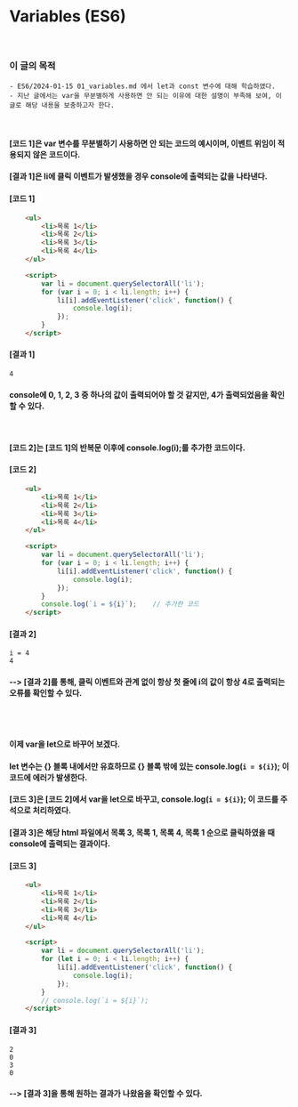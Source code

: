 # Variables (ES6)
<br/>

### 이 글의 목적
    - ES6/2024-01-15 01_variables.md 에서 let과 const 변수에 대해 학습하였다.
    - 지난 글에서는 var을 무분별하게 사용하면 안 되는 이유에 대한 설명이 부족해 보여, 이 글로 해당 내용을 보충하고자 한다.
<br/>

#### [코드 1]은 var 변수를 무분별하기 사용하면 안 되는 코드의 예시이며, 이벤트 위임이 적용되지 않은 코드이다.
#### [결과 1]은 li에 클릭 이벤트가 발생했을 경우 console에 출력되는 값을 나타낸다.
#### [코드 1]
```html
    <ul>
        <li>목록 1</li>
        <li>목록 2</li>
        <li>목록 3</li>
        <li>목록 4</li>
    </ul>

    <script>
        var li = document.querySelectorAll('li');
        for (var i = 0; i < li.length; i++) {
            li[i].addEventListener('click', function() {
                console.log(i);
            });
        }
    </script>
```
#### [결과 1]
    4
#### console에 0, 1, 2, 3 중 하나의 값이 출력되어야 할 것 같지만, 4가 출력되었음을 확인할 수 있다.
<br/>

#### [코드 2]는 [코드 1]의 반복문 이후에 console.log(i);를 추가한 코드이다.
#### [코드 2]
```html
    <ul>
        <li>목록 1</li>
        <li>목록 2</li>
        <li>목록 3</li>
        <li>목록 4</li>
    </ul>

    <script>
        var li = document.querySelectorAll('li');
        for (var i = 0; i < li.length; i++) {
            li[i].addEventListener('click', function() {
                console.log(i);
            });
        }
        console.log(`i = ${i}`);    // 추가한 코드
    </script>
```
#### [결과 2]
    i = 4
    4

#### --> [결과 2]를 통해, 클릭 이벤트와 관계 없이 항상 첫 줄에 i의 값이 항상 4로 출력되는 오류를 확인할 수 있다.

<br><br>

#### 이제 var을 let으로 바꾸어 보겠다.
#### let 변수는 {} 블록 내에서만 유효하므로 {} 블록 밖에 있는 console.log(`i = ${i}`); 이 코드에 에러가 발생한다.
#### [코드 3]은 [코드 2]에서 var을 let으로 바꾸고, console.log(`i = ${i}`); 이 코드를 주석으로 처리하였다.
#### [결과 3]은 해당 html 파일에서 목록 3, 목록 1, 목록 4, 목록 1 순으로 클릭하였을 때 console에 출력되는 결과이다.
#### [코드 3]
```html
    <ul>
        <li>목록 1</li>
        <li>목록 2</li>
        <li>목록 3</li>
        <li>목록 4</li>
    </ul>

    <script>
        var li = document.querySelectorAll('li');
        for (let i = 0; i < li.length; i++) {
            li[i].addEventListener('click', function() {
                console.log(i);
            });
        }
        // console.log(`i = ${i}`);
    </script>
```
#### [결과 3]
    2
    0
    3
    0
#### --> [결과 3]을 통해 원하는 결과가 나왔음을 확인할 수 있다.
